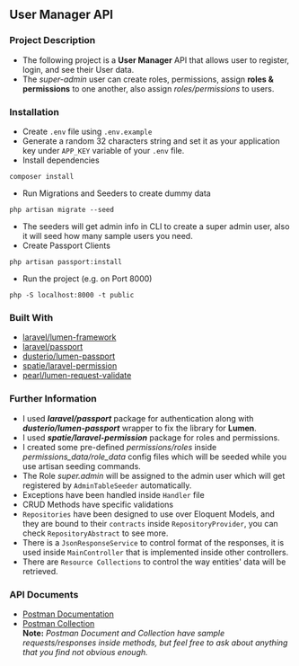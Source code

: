 ## User Manager API

### Project Description
- The following project is a **User Manager** API that allows user to register, login, and see their User data. 
- The *super-admin* user can create roles, permissions, assign **roles & permissions** to one another, also assign *roles/permissions* to users. 

### Installation
- Create `.env` file using `.env.example`
- Generate a random 32 characters string and set it as your application key under `APP_KEY` variable of your `.env` file.
- Install dependencies
```
composer install
``` 
- Run Migrations and Seeders to create dummy data
```
php artisan migrate --seed
```
- The seeders will get admin info in CLI to create a super admin user, also it will seed how many sample users you need.
- Create Passport Clients
```
php artisan passport:install
```
- Run the project (e.g. on Port 8000)
```
php -S localhost:8000 -t public
```

### Built With
* [laravel/lumen-framework](https://github.com/laravel/lumen-framework)
* [laravel/passport](https://github.com/laravel/passport)
* [dusterio/lumen-passport](https://github.com/dusterio/lumen-passport)
* [spatie/laravel-permission](https://github.com/spatie/laravel-permission)
* [pearl/lumen-request-validate](https://github.com/pearlkrishn/lumen-request-validate)


### Further Information 
- I used ***laravel/passport*** package for authentication along with ***dusterio/lumen-passport*** wrapper to fix the library for **Lumen**.
- I used ***spatie/laravel-permission*** package for roles and permissions.
- I created some pre-defined *permissions/roles* inside *permissions_data/role_data* config files which will be seeded while you use artisan seeding commands.
- The Role *super.admin* will be assigned to the admin user which will get registered by `AdminTableSeeder` automatically.
- Exceptions have been handled inside `Handler` file
- CRUD Methods have specific validations
- `Repositories` have been designed to use over Eloquent Models, and they are bound to their `contracts` inside `RepositoryProvider`, you can check `RepositoryAbstract` to see more. 
- There is a `JsonResponseService` to control format of the responses, it is used inside `MainController` that is implemented inside other controllers.
- There are `Resource Collections` to control the way entities' data will be retrieved.

### API Documents
- [Postman Documentation](https://documenter.getpostman.com/view/4043238/TVYCB1Gk)
- [Postman Collection](https://www.getpostman.com/collections/aed4b1bf14d994ceb73a)
<br>**Note:** *Postman Document and Collection have sample requests/responses inside methods, but feel free to ask about anything that you find not obvious enough.*
